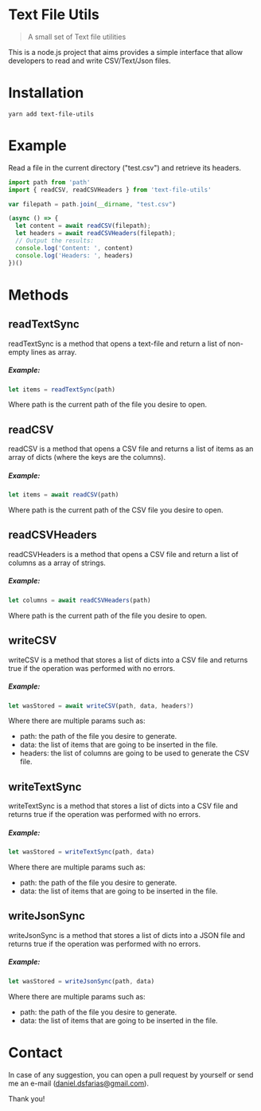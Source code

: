 # Text File Utils

> A small set of Text file utilities

This is a node.js project that aims provides a simple interface that allow developers to read and write CSV/Text/Json files.

# Installation

`yarn add text-file-utils`

# Example

Read a file in the current directory ("test.csv") and retrieve its headers.

```js
import path from 'path'
import { readCSV, readCSVHeaders } from 'text-file-utils'

var filepath = path.join(__dirname, "test.csv")

(async () => {
  let content = await readCSV(filepath);
  let headers = await readCSVHeaders(filepath);
  // Output the results:
  console.log('Content: ', content)
  console.log('Headers: ', headers)
})()
```


# Methods

## readTextSync

readTextSync is a method that opens a text-file and return a list of non-empty lines as array.

##### Example:

```js
let items = readTextSync(path)
```

Where path is the current path of the file you desire to open.

## readCSV

readCSV is a method that opens a CSV file and returns a list of items as an array of dicts (where the keys are the columns).

##### Example:

```js
let items = await readCSV(path)
```

Where path is the current path of the CSV file you desire to open.

## readCSVHeaders

readCSVHeaders is a method that opens a CSV file and return a list of columns as a array of strings.

##### Example:

```js
let columns = await readCSVHeaders(path)
```

Where path is the current path of the file you desire to open.

## writeCSV

writeCSV is a method that stores a list of dicts into a CSV file and returns true if the operation was performed with no errors.

##### Example:

```js
let wasStored = await writeCSV(path, data, headers?)
```

Where there are multiple params such as:
- path: the path of the file you desire to generate.
- data: the list of items that are going to be inserted in the file.
- headers: the list of columns are going to be used to generate the CSV file.

## writeTextSync

writeTextSync is a method that stores a list of dicts into a CSV file and returns true if the operation was performed with no errors.

##### Example:

```js
let wasStored = writeTextSync(path, data)
```

Where there are multiple params such as:
- path: the path of the file you desire to generate.
- data: the list of items that are going to be inserted in the file.

## writeJsonSync

writeJsonSync is a method that stores a list of dicts into a JSON file and returns true if the operation was performed with no errors.

##### Example:

```js
let wasStored = writeJsonSync(path, data)
```

Where there are multiple params such as:
- path: the path of the file you desire to generate.
- data: the list of items that are going to be inserted in the file.

# Contact

In case of any suggestion, you can open a pull request by yourself or send me an e-mail (daniel.dsfarias@gmail.com).

Thank you!


